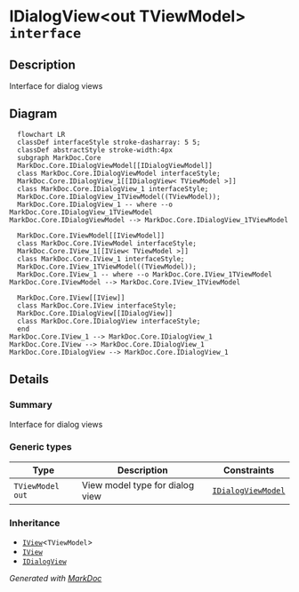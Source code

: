 # IDialogView&lt;out TViewModel&gt; `interface`

## Description
Interface for dialog views

## Diagram
```mermaid
  flowchart LR
  classDef interfaceStyle stroke-dasharray: 5 5;
  classDef abstractStyle stroke-width:4px
  subgraph MarkDoc.Core
  MarkDoc.Core.IDialogViewModel[[IDialogViewModel]]
  class MarkDoc.Core.IDialogViewModel interfaceStyle;
  MarkDoc.Core.IDialogView_1[[IDialogView< TViewModel >]]
  class MarkDoc.Core.IDialogView_1 interfaceStyle;
  MarkDoc.Core.IDialogView_1TViewModel((TViewModel));
  MarkDoc.Core.IDialogView_1 -- where --o MarkDoc.Core.IDialogView_1TViewModel
MarkDoc.Core.IDialogViewModel --> MarkDoc.Core.IDialogView_1TViewModel

  MarkDoc.Core.IViewModel[[IViewModel]]
  class MarkDoc.Core.IViewModel interfaceStyle;
  MarkDoc.Core.IView_1[[IView< TViewModel >]]
  class MarkDoc.Core.IView_1 interfaceStyle;
  MarkDoc.Core.IView_1TViewModel((TViewModel));
  MarkDoc.Core.IView_1 -- where --o MarkDoc.Core.IView_1TViewModel
MarkDoc.Core.IViewModel --> MarkDoc.Core.IView_1TViewModel

  MarkDoc.Core.IView[[IView]]
  class MarkDoc.Core.IView interfaceStyle;
  MarkDoc.Core.IDialogView[[IDialogView]]
  class MarkDoc.Core.IDialogView interfaceStyle;
  end
MarkDoc.Core.IView_1 --> MarkDoc.Core.IDialogView_1
MarkDoc.Core.IView --> MarkDoc.Core.IDialogView_1
MarkDoc.Core.IDialogView --> MarkDoc.Core.IDialogView_1
```

## Details
### Summary
Interface for dialog views

### Generic types
| Type | Description | Constraints |
| --- | --- | --- |
| `TViewModel` `out` | View model type for dialog view | [`IDialogViewModel`](./IDialogViewModel.md) |

### Inheritance
 - [`IView`](./IViewT.md)&lt;`TViewModel`&gt;
 - [
`IView`
](./IView.md)
 - [
`IDialogView`
](./IDialogView.md)

*Generated with* [*MarkDoc*](https://github.com/hailstorm75/MarkDoc.Core)
